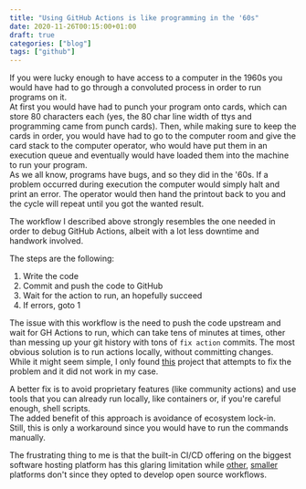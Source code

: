 ```yaml
---
title: "Using GitHub Actions is like programming in the '60s"
date: 2020-11-26T00:15:00+01:00
draft: true
categories: ["blog"]
tags: ["github"]
---
```


If you were lucky enough to have access to a computer in the 1960s you would have had to go through a convoluted process in order to run programs on it.\
At first you would have had to punch your program onto cards, which can store 80 characters each (yes, the 80 char line width of ttys and programming came from punch cards). Then, while making sure to keep the cards in order, you would have had to go to the computer room and give the card stack to the computer operator, who would have put them in an execution queue and eventually would have loaded them into the machine to run your program.\
As we all know, programs have bugs, and so they did in the '60s. If a problem occurred during execution the computer would simply halt and print an error. The operator would then hand the printout back to you and the cycle will repeat until you got the wanted result.

The workflow I described above strongly resembles the one needed in order to debug GitHub Actions, albeit with a lot less downtime and handwork involved.

The steps are the following:

1. Write the code
2. Commit and push the code to GitHub
3. Wait for the action to run, an hopefully succeed
4. If errors, goto 1

The issue with this workflow is the need to push the code upstream and wait for GH Actions to run, which can take tens of minutes at times, other than messing up your git history with tons of `fix action` commits. The most obvious solution is to run actions locally, without committing changes.\
While it might seem simple, I only found [this](https://github.com/nektos/act) project that attempts to fix the problem and it did not work in my case.

A better fix is to avoid proprietary features (like community actions) and use tools that you can already run locally, like containers or, if you're careful enough, shell scripts.\
The added benefit of this approach is avoidance of ecosystem lock-in.\
Still, this is only a workaround since you would have to run the commands manually.

The frustrating thing to me is that the built-in CI/CD offering on the biggest software hosting platform has this glaring limitation while [other](https://about.gitlab.com/stages-devops-lifecycle/continuous-integration/), [smaller](https://sourcehut.org/) platforms don't since they opted to develop open source workflows.
